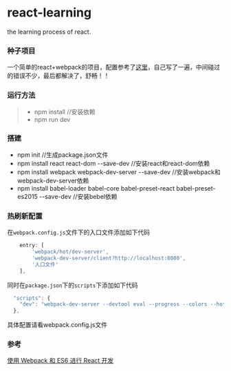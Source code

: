 # react-learning
the learning process of react.
### 种子项目
一个简单的react+webpack的项目，配置参考了[这里](https://github.com/huangtengfei/blog/issues/17)，自己写了一遍，中间碰过的错误不少，最后都解决了，舒畅！！
### 运行方法
> * npm install   //安装依赖
> * npm run dev

### 搭建
> 
 * npm init  //生成package.json文件
 * npm install react react-dom --save-dev //安装react和react-dom依赖
 * npm install webpack webpack-dev-server --save-dev //安装webpack和webpack-dev-server依赖
 * npm install babel-loader babel-core babel-preset-react babel-preset-es2015 --save-dev //安装bebel依赖
 
### 热刷新配置
在`webpack.config.js`文件下的入口文件添加如下代码
```javascript
    entry: [
        'webpack/hot/dev-server',
        'webpack-dev-server/client?http://localhost:8080',
        '入口文件'
    ],
```
同时在`package.json`下的`scripts`下添加如下代码
```javascript
  "scripts": {
    "dev": "webpack-dev-server --devtool eval --progress --colors --hot --content-base build"
  },
```
具体配置请看webpack.config.js文件

### 参考
[使用 Webpack 和 ES6 进行 React 开发](https://github.com/huangtengfei/blog/issues/17)
